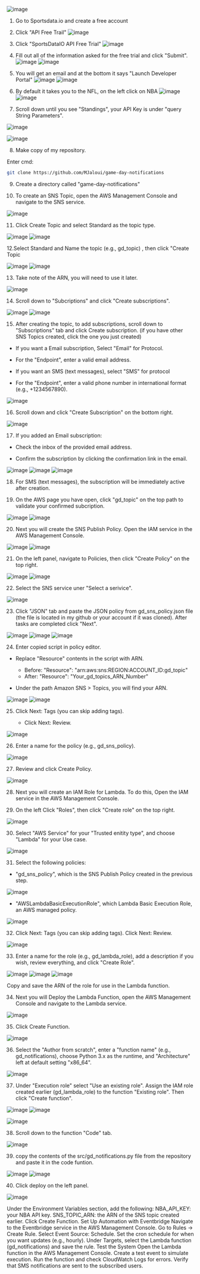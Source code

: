 ![image](https://github.com/user-attachments/assets/ad398757-06f2-40ec-bb79-084f1c035850)


1. Go to Sportsdata.io and create a free account



2. Click "API Free Trail"
![image](https://github.com/user-attachments/assets/4bf332c5-f303-4ad5-9576-97616c8e4cb3)



3. Click "SportsDataIO API Free Trial"
![image](https://github.com/user-attachments/assets/fe09198d-75db-4638-a77d-78d39a49fcd7)



4. Fill out all of the information asked for the free trial and click "Submit".
![image](https://github.com/user-attachments/assets/92916034-cb25-499a-aa62-8f39a77be52b)
![image](https://github.com/user-attachments/assets/758853c4-0dcd-4699-970e-3fa5e038edeb)



5. You will get an email and at the bottom it says "Launch Developer Portal"
![image](https://github.com/user-attachments/assets/a19fcea7-e8dd-4349-af9e-f2922616cb11)
![image](https://github.com/user-attachments/assets/292a8de8-fbca-4034-b8bb-d0331911f2fb)




6. By default it takes you to the NFL, on the left click on NBA
![image](https://github.com/user-attachments/assets/0cba64fe-e369-4f44-ab87-26a149d726eb)
![image](https://github.com/user-attachments/assets/f24a2a60-bc9d-44ae-905e-1e6c772fd313)



7. Scroll down until you see "Standings", your API Key is under "query String Parameters".

![image](https://github.com/user-attachments/assets/ed0d2d02-a540-4994-aacf-74eb3a611ef4)

![image](https://github.com/user-attachments/assets/72cdcd13-483a-4d79-b5bb-024a019f2312)




8. Make copy of my repository.

Enter cmd:
```bash
git clone https://github.com/MJaloui/game-day-notifications
```



9. Create a directory called "game-day-notifications"





10. To create an SNS Topic, open the AWS Management Console and navigate to the SNS service.

   ![image](https://github.com/user-attachments/assets/5478cef6-35f2-441b-84fd-b69c2404fea9)




11. Click Create Topic and select Standard as the topic type.

![image](https://github.com/user-attachments/assets/6123772d-0a76-4a45-a3d8-b68229b751ec)
![image](https://github.com/user-attachments/assets/ec957b4b-73ee-4b27-aa7f-a01019e3fa1a)





12.Select Standard and Name the topic (e.g., gd_topic) , then click "Create Topic

![image](https://github.com/user-attachments/assets/f1c87d31-75ea-4f40-a13b-0f027887124a)
![image](https://github.com/user-attachments/assets/4730837c-96cb-4760-adf4-5461571d088f)





13. Take note of the ARN, you will need to use it later.

![image](https://github.com/user-attachments/assets/48f597c7-3956-47bc-b41c-706902daf7f9)





14. Scroll down to "Subcriptions" and click "Create subscriptions".

![image](https://github.com/user-attachments/assets/2917541a-c373-4998-b579-75484592518d)
![image](https://github.com/user-attachments/assets/7392588c-5c84-4f59-b116-db65ff3c68f4)




15. After creating the topic, to add subscriptions, scroll down to "Subscriptions" tab and click Create subscription. (if you have other SNS 
   Topics created, click the one you just created) 

 - If you want a Email subscription, Select "Email" for Protocol. 
 - For the "Endpoint", enter a valid email address.

 - If you want an SMS (text messages), select "SMS" for protocol
 - For the "Endpoint", enter a valid phone number in international format (e.g., +1234567890).

![image](https://github.com/user-attachments/assets/bb6017c9-2cf5-4044-a44d-363ecf49fedb)




16. Scroll down and click "Create Subscription" on the bottom right.

![image](https://github.com/user-attachments/assets/de198a32-70b4-4290-82f1-55fa060c96fd)





17. If you added an Email subscription:
    
 - Check the inbox of the provided email address.
   
 - Confirm the subscription by clicking the confirmation link in the email.

![image](https://github.com/user-attachments/assets/5f6fc2a1-674b-4719-aa06-8530e69c8a0e)
![image](https://github.com/user-attachments/assets/e9e1f40f-1926-443f-94be-015f8e4589fe)
![image](https://github.com/user-attachments/assets/81ed5d91-281b-4b73-86e6-2796d3d7799c)




18. For SMS (text messages), the subscription will be immediately active after creation.




19. On the AWS page you have open, click "gd_topic" on the top path to validate your confirmed subcription. 

![image](https://github.com/user-attachments/assets/a243923e-6fb5-4d54-ba30-a7edbe1af365)
![image](https://github.com/user-attachments/assets/b90d8a6c-7118-405a-aa5c-ae418652ce85)




20. Next you will create the SNS Publish Policy. Open the IAM service in the AWS Management Console.
    
![image](https://github.com/user-attachments/assets/19aa4ce6-316b-4c60-828f-fb9a2724e02e)
![image](https://github.com/user-attachments/assets/46dd8490-6681-4382-ae2a-b8da96e8fff5)




21. On the left panel, navigate to Policies, then click "Create Policy" on the top right.

![image](https://github.com/user-attachments/assets/dc6e92b5-58cf-4464-bb9c-5666043050e8)
![image](https://github.com/user-attachments/assets/1e599c91-e66d-433b-956c-9ec2e97f56f5)



22. Select the SNS service uner "Select a serivice".

![image](https://github.com/user-attachments/assets/ec00fce6-2d16-4a2e-9379-7b6d3462946f)



23. Click "JSON" tab and paste the JSON policy from gd_sns_policy.json file (the file is located in my github or your account if it was cloned). After tasks are completed click "Next".

![image](https://github.com/user-attachments/assets/d8e72cf6-5b48-4b4f-b6ea-e3e2a0f9a1a8)
![image](https://github.com/user-attachments/assets/d1e2cc77-1743-4c8a-8a96-be231e27d01f)
![image](https://github.com/user-attachments/assets/b93fbd70-8cd5-4cea-8487-361163243fd8)


24. Enter copied script in policy editor.

  - Replace "Resource" contents in the script with ARN.
    
    - Before: "Resource": "arn:aws:sns:REGION:ACCOUNT_ID:gd_topic"
    - After: "Resource": "Your_gd_topics_ARN_Number"
      
  - Under the  path Amazon SNS > Topics, you will find your ARN.
    
![image](https://github.com/user-attachments/assets/7bdc3b34-1d37-433c-9da1-0ccbb8e7f2df)
![image](https://github.com/user-attachments/assets/ec8d0ef0-261f-4373-8046-8ba07e086293)




25. Click Next: Tags (you can skip adding tags).
    
    - Click Next: Review.

![image](https://github.com/user-attachments/assets/5b9e7047-ed6d-45fa-b370-179aa7cd17d5)



    
26. Enter a name for the policy (e.g., gd_sns_policy).

![image](https://github.com/user-attachments/assets/9893ef25-b96d-4c53-ad07-cda6beea3b34)




27. Review and click Create Policy.

![image](https://github.com/user-attachments/assets/48fe9d54-0859-487a-84ba-9d73dd574152)




28. Next you will create an IAM Role for Lambda. To do this, Open the IAM service in the AWS Management Console.



29. On the left Click "Roles", then click "Create role" on the top right.


![image](https://github.com/user-attachments/assets/05c01bec-8701-4048-93ef-db3c3c6c16a5)


30. Select "AWS Service" for your "Trusted enitity type", and choose "Lambda" for your Use case.

![image](https://github.com/user-attachments/assets/bd0844a1-eeef-487c-a601-63f898e10331)


31. Select the following policies:

  - "gd_sns_policy", which is the SNS Publish Policy created in the previous step.

![image](https://github.com/user-attachments/assets/6f41f5ba-9241-44a1-8e8d-7ef871a27601)


  - "AWSLambdaBasicExecutionRole", which Lambda Basic Execution Role, an AWS managed policy.

![image](https://github.com/user-attachments/assets/249ca4be-4a1d-4b79-ab5b-c745b2c4d09e)


32. Click Next: Tags (you can skip adding tags).
Click Next: Review.

![image](https://github.com/user-attachments/assets/6d63a384-f972-4cc7-b176-1972e926dda4)

33. Enter a name for the role (e.g., gd_lambda_role), add a description if you wish, review everything, and click "Create Role".

![image](https://github.com/user-attachments/assets/23b2ea6d-aac8-45ab-8ece-583e0de21710)
![image](https://github.com/user-attachments/assets/9be51ee1-3648-4979-8231-440d9de041f7)
![image](https://github.com/user-attachments/assets/391f0989-80df-442e-98ec-01873d8d902e)



Copy and save the ARN of the role for use in the Lambda function.



34. Next you will Deploy the Lambda Function, open the AWS Management Console and navigate to the Lambda service.

![image](https://github.com/user-attachments/assets/fadd4a85-dc09-454c-98b1-d66dbd677719)



35. Click Create Function.

![image](https://github.com/user-attachments/assets/1e8a7a62-37d6-47d8-a630-f982cf884394)

36. Select the "Author from scratch", enter a "function name" (e.g., gd_notifications), choose Python 3.x as the runtime, and "Architecture" 
    left at default setting "x86_64".

![image](https://github.com/user-attachments/assets/3a38f566-726e-4c55-bc49-e284945bb580)


37. Under "Execution role" select "Use an existing role". Assign the IAM role created earlier (gd_lambda_role) to the function "Existing 
    role". Then click "Create function".

![image](https://github.com/user-attachments/assets/e14fbeca-61f2-4921-956b-30a4afef2b1b)
![image](https://github.com/user-attachments/assets/5e551674-d5f4-412f-9286-3d12c4648efe)

![image](https://github.com/user-attachments/assets/e31b9636-f76a-4217-b3ac-25993d152109)




38. Scroll down to the function "Code" tab.

![image](https://github.com/user-attachments/assets/ea543a83-2706-43d1-9787-52ba8dfe24b4)


39. copy the contents of the src/gd_notifications.py file from the repository and paste it 
    in the code funtion. 
    
![image](https://github.com/user-attachments/assets/db81d713-60f4-4463-94f9-2297afabe513)
![image](https://github.com/user-attachments/assets/bfa42358-dc41-414c-a9e6-3fe53337d9af)

40. Click deploy on the left panel.

![image](https://github.com/user-attachments/assets/2f9695e0-9cde-4026-ba13-ceabe4a65031)


Under the Environment Variables section, add the following:
NBA_API_KEY: your NBA API key.
SNS_TOPIC_ARN: the ARN of the SNS topic created earlier.
Click Create Function.
Set Up Automation with Eventbridge
Navigate to the Eventbridge service in the AWS Management Console.
Go to Rules → Create Rule.
Select Event Source: Schedule.
Set the cron schedule for when you want updates (e.g., hourly).
Under Targets, select the Lambda function (gd_notifications) and save the rule.
Test the System
Open the Lambda function in the AWS Management Console.
Create a test event to simulate execution.
Run the function and check CloudWatch Logs for errors.
Verify that SMS notifications are sent to the subscribed users.

























